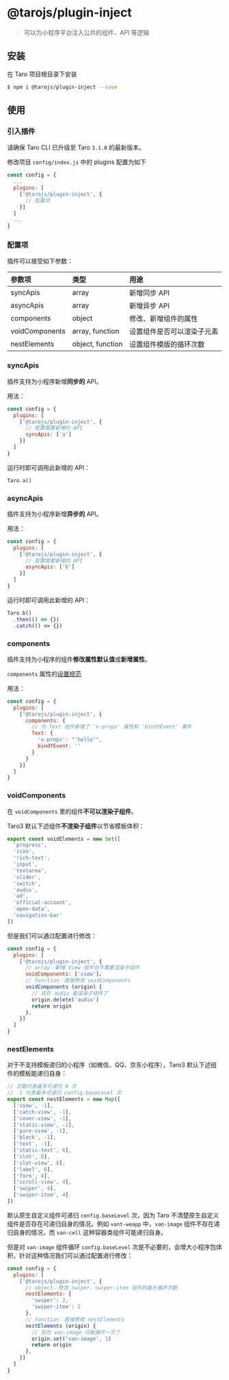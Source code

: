 # @tarojs/plugin-inject

> 可以为小程序平台注入公共的组件、API 等逻辑

## 安装

在 Taro 项目根目录下安装

```bash
$ npm i @tarojs/plugin-inject --save
```

## 使用

### 引入插件

请确保 Taro CLI 已升级至 Taro `3.1.0` 的最新版本。

修改项目 `config/index.js` 中的 plugins 配置为如下

```js
const config = {
  ...
  plugins: [
    ['@tarojs/plugin-inject', {
      // 配置项
    }]
  ]
  ...
}
```

### 配置项

插件可以接受如下参数：

| 参数项 | 类型 | 用途 |
| :-----| :---- | :---- |
| syncApis | array | 新增同步 API |
| asyncApis | array | 新增异步 API |
| components | object | 修改、新增组件的属性 |
| voidComponents | array, function | 设置组件是否可以渲染子元素 |
| nestElements | object, function | 设置组件模版的循环次数 |

### syncApis

插件支持为小程序新增**同步的** API。

用法：

```js
const config = {
  plugins: [
    ['@tarojs/plugin-inject', {
      // 配置需要新增的 API
      syncApis: ['a']
    }]
  ]
}
```

运行时即可调用此新增的 API：

```js
Taro.a()
```

### asyncApis

插件支持为小程序新增**异步的** API。

用法：

```js
const config = {
  plugins: [
    ['@tarojs/plugin-inject', {
      // 配置需要新增的 API
      asyncApis: ['b']
    }]
  ]
}
```

运行时即可调用此新增的 API：

```js
Taro.b()
  .then(() => {})
  .catch(() => {})
```

### components

插件支持为小程序的组件**修改属性默认值**或**新增属性**。

`components` 属性的[设置规范](https://taro-docs.jd.com/taro/docs/next/platform-plugin-base#31-%E7%BC%96%E5%86%99-componentsts)

用法：

```js
const config = {
  plugins: [
    ['@tarojs/plugin-inject', {
      components: {
        // 为 Text 组件新增了 'x-props' 属性和 'bindYEvent' 事件
        Text: {
          'x-props': "'hello'",
          bindYEvent: ''
        }
      }
    }]
  ]
}
```

### voidComponents

在 `voidComponents` 里的组件**不可以渲染子组件**。

Taro3 默认下述组件**不渲染子组件**以节省模板体积：

```js
export const voidElements = new Set([
  'progress',
  'icon',
  'rich-text',
  'input',
  'textarea',
  'slider',
  'switch',
  'audio',
  'ad',
  'official-account',
  'open-data',
  'navigation-bar'
])
```

但是我们可以通过配置进行修改：

```js
const config = {
  plugins: [
    ['@tarojs/plugin-inject', {
      // array：新增 View 组件也不需要渲染子组件
      voidComponents: ['view']，
      // function：直接修改 voidComponents
      voidComponents (origin) {
        // 现在 audio 能渲染子组件了
        origin.delete('audio')
        return origin
      },
    }]
  ]
}
```

### nestElements

对于不支持模板递归的小程序（如微信、QQ、京东小程序），Taro3 默认下述组件的模板能递归自身：

```js
// 正数代表最多可递归 N 次
// -1 代表最多可递归 config.baseLevel 次
export const nestElements = new Map([
  ['view', -1],
  ['catch-view', -1],
  ['cover-view', -1],
  ['static-view', -1],
  ['pure-view', -1],
  ['block', -1],
  ['text', -1],
  ['static-text', 6],
  ['slot', 8],
  ['slot-view', 8],
  ['label', 6],
  ['form', 4],
  ['scroll-view', 4],
  ['swiper', 4],
  ['swiper-item', 4]
])
```

默认原生自定义组件可递归 `config.baseLevel` 次，因为 Taro 不清楚原生自定义组件是否存在可递归自身的情况。例如 `vant-weapp` 中，`van-image` 组件不存在递归自身的情况，而 `van-cell` 这种容器类组件可能递归自身。

但是对 `van-image` 组件循环 `config.baseLevel` 次是不必要的，会增大小程序包体积，针对这种情况我们可以通过配置进行修改：

```js
const config = {
  plugins: [
    ['@tarojs/plugin-inject', {
      // object：修改 swiper、swiper-item 组件的最大循环次数
      nestElements: {
        'swiper': 2,
        'swiper-item': 2
      },
      // function：直接修改 nestElements
      nestElements (origin) {
        // 现在 van-image 只能循环一次了
        origin.set('van-image', 1)
        return origin
      },
    }]
  ]
}
```
